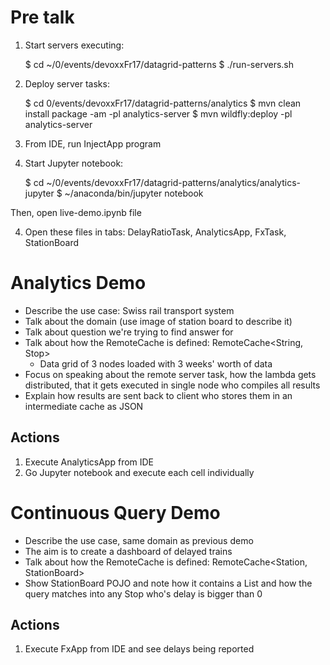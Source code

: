 # Pre talk

1. Start servers executing: 


    $ cd ~/0/events/devoxxFr17/datagrid-patterns
    $ ./run-servers.sh

2. Deploy server tasks:

    
    $ cd 0/events/devoxxFr17/datagrid-patterns/analytics
    $ mvn clean install package -am -pl analytics-server
    $ mvn wildfly:deploy -pl analytics-server

2. From IDE, run InjectApp program

3. Start Jupyter notebook:


    $ cd ~/0/events/devoxxFr17/datagrid-patterns/analytics/analytics-jupyter
    $ ~/anaconda/bin/jupyter notebook

Then, open live-demo.ipynb file

4. Open these files in tabs: DelayRatioTask, AnalyticsApp, FxTask, StationBoard


# Analytics Demo

* Describe the use case: Swiss rail transport system
* Talk about the domain (use image of station board to describe it)
* Talk about question we're trying to find answer for
* Talk about how the RemoteCache is defined: RemoteCache<String, Stop>
  * Data grid of 3 nodes loaded with 3 weeks' worth of data 
* Focus on speaking about the remote server task, how the lambda gets distributed, that it gets executed in single node who compiles all results
* Explain how results are sent back to client who stores them in an intermediate cache as JSON

## Actions

1. Execute AnalyticsApp from IDE
2. Go Jupyter notebook and execute each cell individually


# Continuous Query Demo

* Describe the use case, same domain as previous demo
* The aim is to create a dashboard of delayed trains
* Talk about how the RemoteCache is defined: RemoteCache<Station, StationBoard>
* Show StationBoard POJO and note how it contains a List<Stop> and how the query matches into any Stop who's delay is bigger than 0

## Actions

1. Execute FxApp from IDE and see delays being reported
